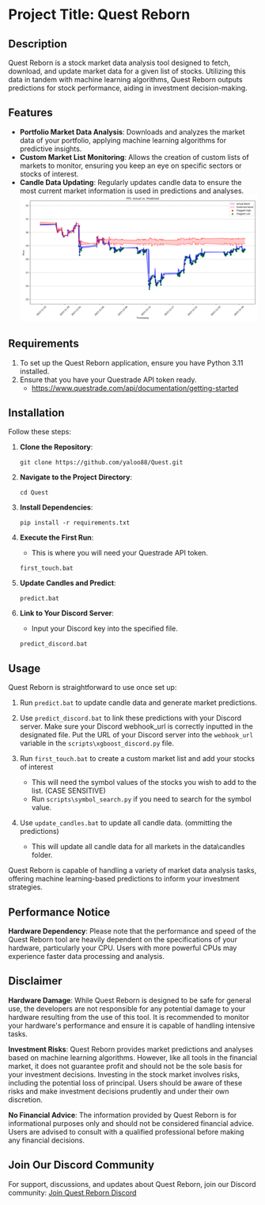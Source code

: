 ﻿
# Project Title: Quest Reborn

## Description
Quest Reborn is a stock market data analysis tool designed to fetch, download, and update market data for a given list of stocks. Utilizing this data in tandem with machine learning algorithms, Quest Reborn outputs predictions for stock performance, aiding in investment decision-making.

## Features
- **Portfolio Market Data Analysis**: Downloads and analyzes the market data of your portfolio, applying machine learning algorithms for predictive insights.
- **Custom Market List Monitoring**: Allows the creation of custom lists of markets to monitor, ensuring you keep an eye on specific sectors or stocks of interest.
- **Candle Data Updating**: Regularly updates candle data to ensure the most current market information is used in predictions and analyses.
![Alt text for the image](data/graphs/PFE_graph.png)
## Requirements

1. To set up the Quest Reborn application, ensure you have Python 3.11 installed. 
2. Ensure that you have your Questrade API token ready.
   - https://www.questrade.com/api/documentation/getting-started

## Installation

Follow these steps:

1. **Clone the Repository**:
   ```
   git clone https://github.com/yaloo88/Quest.git
   ```

2. **Navigate to the Project Directory**:
   ```
   cd Quest
   ```

3. **Install Dependencies**:
   ```
   pip install -r requirements.txt
   ```

4. **Execute the First Run**:
   - This is where you will need your Questrade API token.
   ```
   first_touch.bat
   ```

5. **Update Candles and Predict**:
   ```
   predict.bat
   ```

6. **Link to Your Discord Server**:
    - Input your Discord key into the specified file.
   ```
   predict_discord.bat
   ```

## Usage

Quest Reborn is straightforward to use once set up:

1. Run `predict.bat` to update candle data and generate market predictions.
2. Use `predict_discord.bat` to link these predictions with your Discord server. Make sure your Discord webhook_url is correctly inputted in the designated file. 
Put the URL of your Discord server into the `webhook_url` variable in the `scripts\xgboost_discord.py` file.

3. Run `first_touch.bat` to create a custom market list and add your stocks of interest
   - This will need the symbol values of the stocks you wish to add to the list. (CASE SENSITIVE)
   - Run `scripts\symbol_search.py` if you need to search for the symbol value.

4. Use `update_candles.bat` to update all candle data. (ommitting the predictions)
   - This will update all candle data for all markets in the data\candles folder. 


Quest Reborn is capable of handling a variety of market data analysis tasks, offering machine learning-based predictions to inform your investment strategies.

## Performance Notice

**Hardware Dependency**: Please note that the performance and speed of the Quest Reborn tool are heavily dependent on the specifications of your hardware, particularly your CPU. Users with more powerful CPUs may experience faster data processing and analysis.

## Disclaimer

**Hardware Damage**: While Quest Reborn is designed to be safe for general use, the developers are not responsible for any potential damage to your hardware resulting from the use of this tool. It is recommended to monitor your hardware's performance and ensure it is capable of handling intensive tasks.

**Investment Risks**: Quest Reborn provides market predictions and analyses based on machine learning algorithms. However, like all tools in the financial market, it does not guarantee profit and should not be the sole basis for your investment decisions. Investing in the stock market involves risks, including the potential loss of principal. Users should be aware of these risks and make investment decisions prudently and under their own discretion.

**No Financial Advice**: The information provided by Quest Reborn is for informational purposes only and should not be considered financial advice. Users are advised to consult with a qualified professional before making any financial decisions.

## Join Our Discord Community

For support, discussions, and updates about Quest Reborn, join our Discord community: [Join Quest Reborn Discord](https://discord.gg/YDGYsJw4XQ)

